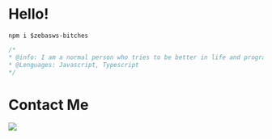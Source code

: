 # Hello!
```ssh
npm i $zebasws-bitches
```
```css
/*
* @info: I am a normal person who tries to be better in life and programming.
* @Lenguages: Javascript, Typescript
*/
```
# Contact Me
<img src="https://discord.c99.nl/widget/theme-1/568821865276243969.png">

